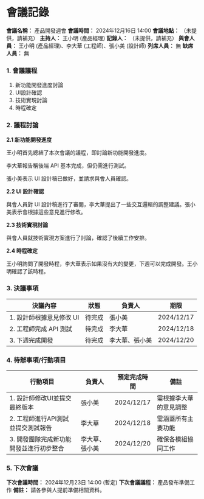 # 會議記錄

**會議名稱：** 產品開發週會
**會議時間：** 2024年12月16日 14:00
**會議地點：** （未提供，請補充）
**主持人：** 王小明 (產品經理)
**記錄人：** （未提供，請補充）
**與會人員：** 王小明 (產品經理)、李大華 (工程師)、張小美 (設計師)
**列席人員：** 無
**缺席人員：** 無

### 1. 會議議程

1.  新功能開發進度討論
2.  UI設計確認
3.  技術實現討論
4.  時程確定

### 2. 議程討論

**2.1 新功能開發進度**

王小明首先總結了本次會議的議程，即討論新功能開發進度。

李大華報告稱後端 API 基本完成，但仍需進行測試。

張小美表示 UI 設計稿已做好，並請求與會人員確認。

**2.2 UI 設計確認**

與會人員對 UI 設計稿進行了審閱，李大華提出了一些交互邏輯的調整建議。張小美表示會根據這些意見進行修改。

**2.3 技術實現討論**

與會人員就技術實現方案進行了討論，確認了後續工作安排。

**2.4 時程確定**

王小明詢問了開發時程，李大華表示如果沒有大的變更，下週可以完成開發。王小明確認了該時程。

### 3. 決議事項

| 決議內容                                | 狀態     | 負責人 | 期限     |
| --------------------------------------- | -------- | ------ | -------- |
| 1. 設計師根據意見修改 UI             | 待完成   | 張小美  | 2024/12/17 |
| 2. 工程師完成 API 測試             | 待完成   | 李大華  | 2024/12/18 |
| 3. 下週完成開發                   | 待完成   | 李大華、張小美 | 2024/12/20 |

### 4. 待辦事項/行動項目

| 行動項目                                     | 負責人 | 預定完成時間 | 備註 |
| --------------------------------------------------- | ------ | ----------- | ---- |
| 1. 設計師修改UI並提交最終版本                        | 張小美  | 2024/12/17 | 需根據李大華的意見調整 |
| 2. 工程師進行API測試並提交測試報告                 | 李大華  | 2024/12/18 |  需涵蓋所有主要功能 |
| 3. 開發團隊完成新功能開發並進行初步整合                 | 李大華、張小美 | 2024/12/20 |   確保各模組協同工作 |

### 5. 下次會議

**下次會議時間：** 2024年12月23日 14:00 (暫定)
**下次會議議程：** 產品發布準備工作
**備註：** 請各參與人提前準備相關資料。